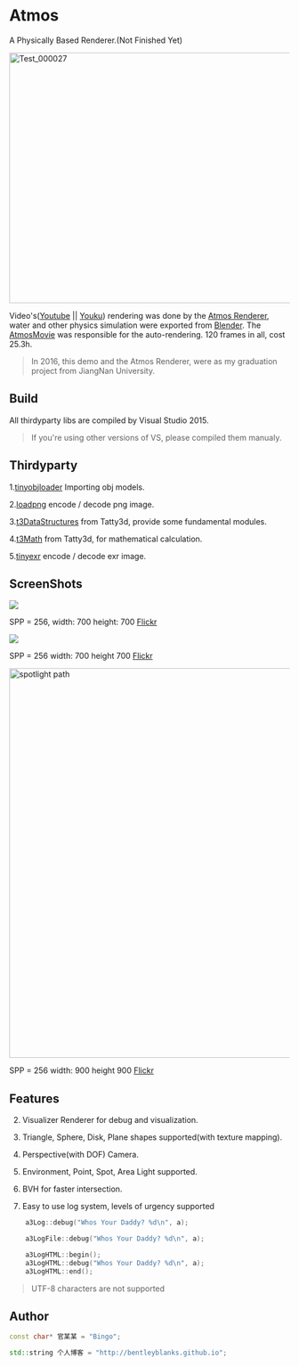 # Atmos

A Physically Based Renderer.(Not Finished Yet)

<a data-flickr-embed="true"  href="https://www.flickr.com/photos/134486032@N03/29702466352/in/dateposted-public/" title="Test_000027"><img src="https://c1.staticflickr.com/9/8459/29702466352_4639ce4d29_c.jpg" width="800" height="450" alt="Test_000027"></a><!-- <script async src="//embedr.flickr.com/assets/client-code.js" charset="utf-8"></script> -->


Video's([Youtube](https://www.youtube.com/watch?v=d6pLWDCjvSk)  ||  [Youku](http://v.youku.com/v_show/id_XMTczMjI3NjY1Mg==.html#paction)) rendering was done by the [Atmos Renderer](https://github.com/BentleyBlanks/Atmos), water and other physics simulation were exported from [Blender](https://www.blender.org/). The [AtmosMovie](https://github.com/BentleyBlanks/AtmosMovie) was responsible for the auto-rendering. 120 frames in all, cost 25.3h.

> In 2016, this demo and the Atmos Renderer, were as my graduation project from JiangNan University.

## Build

All thirdyparty libs are compiled by Visual Studio 2015. 

> If you're using other versions of VS, please compiled them manualy. 

## Thirdyparty

1.[tinyobjloader](https://github.com/syoyo/tinyobjloader) Importing obj models.

2.[loadpng](http://lodev.org/lodepng/) encode / decode png image.

3.[t3DataStructures](https://github.com/BentleyBlanks/t3DataStructures)
 from Tatty3d, provide some fundamental modules.

4.[t3Math](https://github.com/BentleyBlanks/t3Math) from Tatty3d, for mathematical calculation.

5.[tinyexr](https://github.com/syoyo/tinyexr) encode / decode exr image.

## ScreenShots

![](https://farm8.staticflickr.com/7249/26683877470_3b0a728e81_o.png)

SPP = 256, width: 700 height: 700  [Flickr](https://www.flickr.com/photos/134486032@N03/26683877470/in/dateposted-public/)

![](https://farm8.staticflickr.com/7531/26495924673_9cf7cebd2f_b.jpg)

SPP = 256 width: 700 height 700  [Flickr](https://www.flickr.com/photos/134486032@N03/26336584694/in/dateposted-public/)

<a data-flickr-embed="true"  href="https://www.flickr.com/photos/134486032@N03/26942251805/in/dateposted-public/" title="spotlight path"><img src="https://farm8.staticflickr.com/7375/26942251805_de9dfcb41d_b.jpg" width="700" height="700" alt="spotlight path"></a><!-- <script async src="//embedr.flickr.com/assets/client-code.js" charset="utf-8"></script> -->

SPP = 256 width: 900 height 900  [Flickr](https://www.flickr.com/photos/134486032@N03/26942251805/in/dateposted-public/)

## Features

2. Visualizer Renderer for debug and visualization.

3. Triangle, Sphere, Disk, Plane shapes supported(with texture mapping).

4. Perspective(with DOF) Camera.

5. Environment, Point, Spot, Area Light supported.

6. BVH for faster intersection.

9. Easy to use log system, levels of urgency supported

```cpp
    a3Log::debug("Whos Your Daddy? %d\n", a);

    a3LogFile::debug("Whos Your Daddy? %d\n", a);

    a3LogHTML::begin();
    a3LogHTML::debug("Whos Your Daddy? %d\n", a);
    a3LogHTML::end();
```
> UTF-8 characters are not supported

## Author

``` cpp
const char* 官某某 = "Bingo";

std::string 个人博客 = "http://bentleyblanks.github.io";
```

